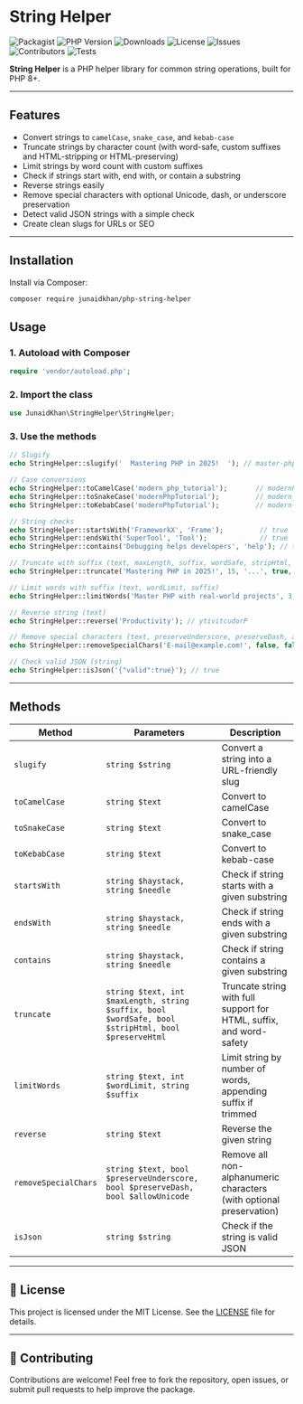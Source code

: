 # String Helper

![Packagist](https://img.shields.io/packagist/v/junaidkhan/php-string-helper)
![PHP Version](https://img.shields.io/packagist/php-v/junaidkhan/php-string-helper)
![Downloads](https://img.shields.io/packagist/dt/junaidkhan/php-string-helper)
![License](https://img.shields.io/github/license/junaidkhan444/php-string-helper)
![Issues](https://img.shields.io/github/issues/junaidkhan444/php-string-helper)
![Contributors](https://img.shields.io/github/contributors/junaidkhan444/php-string-helper)
![Tests](https://github.com/junaidkhan444/php-string-helper/actions/workflows/tests.yml/badge.svg)



**String Helper** is a PHP helper library for common string operations, built for PHP 8+.

---

##  Features

-  Convert strings to `camelCase`, `snake_case`, and `kebab-case`
-  Truncate strings by character count (with word-safe, custom suffixes and HTML-stripping or HTML-preserving)
-  Limit strings by word count with custom suffixes
-  Check if strings start with, end with, or contain a substring
-  Reverse strings easily
-  Remove special characters with optional Unicode, dash, or underscore preservation
-  Detect valid JSON strings with a simple check
-  Create clean slugs for URLs or SEO

---

##  Installation

Install via Composer:

```bash
composer require junaidkhan/php-string-helper
```

##  Usage

### 1. Autoload with Composer

```php
require 'vendor/autoload.php';
```

### 2. Import the class

```php
use JunaidKhan\StringHelper\StringHelper;
```

### 3. Use the methods

```php
// Slugify
echo StringHelper::slugify('  Mastering PHP in 2025!  '); // master-php-in-2025

// Case conversions
echo StringHelper::toCamelCase('modern_php_tutorial');       // modernPhpTutorial
echo StringHelper::toSnakeCase('modernPhpTutorial');         // modern_php_tutorial
echo StringHelper::toKebabCase('modernPhpTutorial');         // modern-php-tutorial

// String checks
echo StringHelper::startsWith('FrameworkX', 'Frame');         // true
echo StringHelper::endsWith('SuperTool', 'Tool');             // true
echo StringHelper::contains('Debugging helps developers', 'help'); // true

// Truncate with suffix (text, maxLength, suffix, wordSafe, stripHtml, preserveHtml)
echo StringHelper::truncate('Mastering PHP in 2025!', 15, '...', true, false, false); // Mastering PHP...

// Limit words with suffix (text, wordLimit, suffix)
echo StringHelper::limitWords('Master PHP with real-world projects', 3, '...'); // Master PHP with...

// Reverse string (text)
echo StringHelper::reverse('Productivity'); // ytivitcudorP

// Remove special characters (text, preserveUnderscore, preserveDash, allowUnicode)
echo StringHelper::removeSpecialChars('E-mail@example.com!', false, false, false); // Emailexamplecom

// Check valid JSON (string)
echo StringHelper::isJson('{"valid":true}'); // true
```

---

##  Methods

| Method                          | Parameters                                                                                      | Description                                                                 |
|---------------------------------|--------------------------------------------------------------------------------------------------|-----------------------------------------------------------------------------|
| `slugify`                       | `string $string`                                                                                 | Convert a string into a URL-friendly slug                                   |
| `toCamelCase`                  | `string $text`                                                                                   | Convert to camelCase                                                        |
| `toSnakeCase`                  | `string $text`                                                                                   | Convert to snake_case                                                       |
| `toKebabCase`                  | `string $text`                                                                                   | Convert to kebab-case                                                       |
| `startsWith`                   | `string $haystack, string $needle`                                                               | Check if string starts with a given substring                               |
| `endsWith`                     | `string $haystack, string $needle`                                                               | Check if string ends with a given substring                                 |
| `contains`                     | `string $haystack, string $needle`                                                               | Check if string contains a given substring                                  |
| `truncate`                    | `string $text, int $maxLength, string $suffix, bool $wordSafe, bool $stripHtml, bool $preserveHtml` | Truncate string with full support for HTML, suffix, and word-safety        |
| `limitWords`                  | `string $text, int $wordLimit, string $suffix`                                                   | Limit string by number of words, appending suffix if trimmed                |
| `reverse`                      | `string $text`                                                                                   | Reverse the given string                                                    |
| `removeSpecialChars`          | `string $text, bool $preserveUnderscore, bool $preserveDash, bool $allowUnicode`                 | Remove all non-alphanumeric characters (with optional preservation)         |
| `isJson`                       | `string $string`                                                                                 | Check if the string is valid JSON                                           |

---

## 📄 License

This project is licensed under the MIT License. See the [LICENSE](LICENSE) file for details.

---

## 🙌 Contributing

Contributions are welcome! Feel free to fork the repository, open issues, or submit pull requests to help improve the package.

